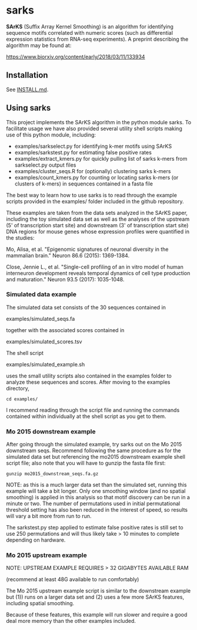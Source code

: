 # sarks

__SArKS__ (Suffix Array Kernel Smoothing) is an algorithm for
identifying sequence motifs correlated with numeric scores (such as
differential expression statistics from RNA-seq experiments). A
preprint describing the algorithm may be found at:

https://www.biorxiv.org/content/early/2018/03/11/133934


## Installation
See [INSTALL.md](INSTALL.md).


## Using sarks

This project implements the SArKS algorithm in the python module
sarks. To facilitate usage we have also provided several utility
shell scripts making use of this python module, including:

- examples/sarkselect.py for identifying k-mer motifs using SArKS
- examples/sarkstest.py for estimating false positive rates
- examples/extract_kmers.py for quickly pulling list of sarks k-mers
  from sarkselect.py output files
- examples/cluster_seqs.R for (optionally) clustering sarks k-mers
- examples/count_kmers.py for counting or locating sarks k-mers
  (or clusters of k-mers) in sequences contained in a fasta file

The best way to learn how to use sarks is to read through the example
scripts provided in the examples/ folder included in the github
repository.

These examples are taken from the data sets analyzed in the SArKS
paper, including the toy simulated data set as well as the analyses of
the upstream (5' of transcription start site) and downstream (3' of
transcription start site) DNA regions for mouse genes whose expression
profiles were quantified in the studies:

Mo, Alisa, et al. "Epigenomic signatures of neuronal diversity in the
mammalian brain." Neuron 86.6 (2015): 1369-1384.

Close, Jennie L., et al. "Single-cell profiling of an in vitro model
of human interneuron development reveals temporal dynamics of cell
type production and maturation." Neuron 93.5 (2017): 1035-1048.


### Simulated data example

The simulated data set consists of the 30 sequences contained in

examples/simulated_seqs.fa

together with the associated scores contained in

examples/simulated_scores.tsv

The shell script

examples/simulated_example.sh

uses the small utility scripts also contained in the examples folder
to analyze these sequences and scores. After moving to the examples
directory,
```
cd examples/
```
I recommend reading through the script file and running the commands
contained within individually at the shell script as you get to them.


### Mo 2015 downstream example

After going through the simulated example, try sarks out on the Mo
2015 downstream seqs. Recommend following the same procedure as for
the simulated data set but referencing the mo2015 downstream example
shell script file; also note that you will have to gunzip the fasta
file first:

```
gunzip mo2015_downstream_seqs.fa.gz
```

NOTE: as this is a much larger data set than the simulated set,
running this example will take a bit longer. Only one smoothing window
(and no spatial smoothing) is applied in this analysis so that motif
discovery can be run in a minute or two. The number of permutations
used in initial permutational threshold setting has also been reduced
in the interest of speed, so results will vary a bit more from run to
run.

The sarkstest.py step applied to estimate false positive rates is
still set to use 250 permutations and will thus likely take > 10
minutes to complete depending on hardware.


### Mo 2015 upstream example

NOTE: UPSTREAM EXAMPLE REQUIRES > 32 GIGABYTES AVAILABLE RAM

(recommend at least 48G available to run comfortably)

The Mo 2015 upstream example script is similar to the downstream
example but (1)) runs on a larger data set and (2) uses a few more
SArKS features, including spatial smoothing.

Because of these features, this example will run slower and require
a good deal more memory than the other examples included.
